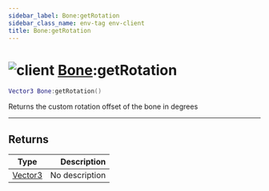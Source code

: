 ```yaml
---
sidebar_label: Bone:getRotation
sidebar_class_name: env-tag env-client
title: Bone:getRotation
---
```


# <img src='/img/wiki/client.png' alt='client' data-tag='env-tag' /> [Bone](../bone/README.md):getRotation

```lua
Vector3 Bone:getRotation()
```

Returns the custom rotation offset of the bone in degrees<br/>

-----------------
## Returns

| Type   | Description |
| ------ | ----------: |
| [Vector3](../vector3/README.md) | No description |
